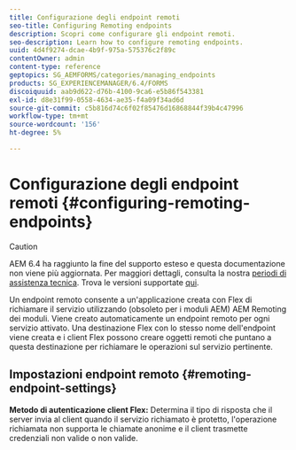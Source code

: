 ```yaml
---
title: Configurazione degli endpoint remoti
seo-title: Configuring Remoting endpoints
description: Scopri come configurare gli endpoint remoti.
seo-description: Learn how to configure remoting endpoints.
uuid: 4d4f9274-dcae-4b9f-975a-575376c2f89c
contentOwner: admin
content-type: reference
geptopics: SG_AEMFORMS/categories/managing_endpoints
products: SG_EXPERIENCEMANAGER/6.4/FORMS
discoiquuid: aab9d622-d76b-4100-9ca6-e5b86f543381
exl-id: d8e31f99-0558-4634-ae35-f4a09f34ad6d
source-git-commit: c5b816d74c6f02f85476d16868844f39b4c47996
workflow-type: tm+mt
source-wordcount: '156'
ht-degree: 5%

---
```


# Configurazione degli endpoint remoti {#configuring-remoting-endpoints}

>[!CAUTION]
>
>AEM 6.4 ha raggiunto la fine del supporto esteso e questa documentazione non viene più aggiornata. Per maggiori dettagli, consulta la nostra [periodi di assistenza tecnica](https://helpx.adobe.com/it/support/programs/eol-matrix.html). Trova le versioni supportate [qui](https://experienceleague.adobe.com/docs/).

Un endpoint remoto consente a un&#39;applicazione creata con Flex di richiamare il servizio utilizzando (obsoleto per i moduli AEM) AEM Remoting dei moduli. Viene creato automaticamente un endpoint remoto per ogni servizio attivato. Una destinazione Flex con lo stesso nome dell&#39;endpoint viene creata e i client Flex possono creare oggetti remoti che puntano a questa destinazione per richiamare le operazioni sul servizio pertinente.

## Impostazioni endpoint remoto {#remoting-endpoint-settings}

**Metodo di autenticazione client Flex:** Determina il tipo di risposta che il server invia al client quando il servizio richiamato è protetto, l&#39;operazione richiamata non supporta le chiamate anonime e il client trasmette credenziali non valide o non valide.
